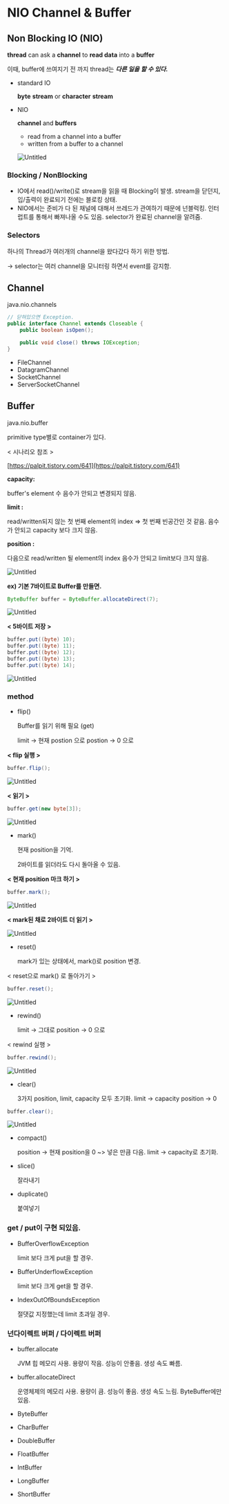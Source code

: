 # NIO Channel & Buffer

## Non Blocking IO (NIO)

**thread** can ask a **channel** to **read data** into a **buffer**

이때, buffer에 쓰여지기 전 까지 thread는 ***다른 일을 할 수 있다.***

- standard IO
    
    **byte** **stream**  or  **character** **stream**
    
- NIO
    
    **channel**  and  **buffers**
    
    - read from a channel into a buffer
    - written from a buffer to a channel
    
    ![Untitled](NIO%20Channel%20&%20Buffer%207bf6433d40c349598ae7f21dc8916815/Untitled.png)
    

### Blocking / NonBlocking

- IO에서 read()/write()로 stream을 읽을 때 Blocking이 발생.
stream을 닫던지, 입/출력이 완료되기 전에는 블로킹 상태.
- NIO에서는 준비가 다 된 채널에 대해서 쓰레드가 관여하기 때문에 넌블럭킹.
인터럽트를 통해서 빠져나올 수도 있음.
selector가 완료된 channel을 알려줌.

### Selectors

하나의 Thread가 여러개의 channel을 왔다갔다 하기 위한 방법.

→ selector는 여러 channel을 모니터링 하면서 event를 감지함.

## Channel

java.nio.channels

```java
// 닫혀있으면 Exception.
public interface Channel extends Closeable {
    public boolean isOpen();

    public void close() throws IOException;
}
```

- FileChannel
- DatagramChannel
- SocketChannel
- ServerSocketChannel

## Buffer

java.nio.buffer

primitive type별로 container가 있다.

< 시나리오 참조 > 

[https://palpit.tistory.com/641](https://palpit.tistory.com/641)

**capacity:** 

buffer's element 수
음수가 안되고 변경되지 않음.

**limit :** 

read/written되지 않는 첫 번째 element의 index  ⇒ 첫 번째 빈공간인 것 같음.
음수가 안되고 capacity 보다 크지 않음.

**position :** 

다음으로 read/written 될 element의 index
음수가 안되고 limit보다 크지 않음.

![Untitled](NIO%20Channel%20&%20Buffer%207bf6433d40c349598ae7f21dc8916815/Untitled%201.png)

**ex) 기본 7바이트로 Buffer를 만들면.**

```java
ByteBuffer buffer = ByteBuffer.allocateDirect(7);
```

![Untitled](NIO%20Channel%20&%20Buffer%207bf6433d40c349598ae7f21dc8916815/Untitled%202.png)

**< 5바이트 저장 >**

```java
buffer.put((byte) 10);
buffer.put((byte) 11);
buffer.put((byte) 12);
buffer.put((byte) 13);
buffer.put((byte) 14);
```

![Untitled](NIO%20Channel%20&%20Buffer%207bf6433d40c349598ae7f21dc8916815/Untitled%203.png)

### method

- flip()
    
    Buffer를 읽기 위해 필요 (get)
    
    limit → 현재 postion 으로
    postion → 0 으로
    

**< flip 실행 >**

```java
buffer.flip();
```

![Untitled](NIO%20Channel%20&%20Buffer%207bf6433d40c349598ae7f21dc8916815/Untitled%204.png)

**< 읽기 >**

```java
buffer.get(new byte[3]);
```

![Untitled](NIO%20Channel%20&%20Buffer%207bf6433d40c349598ae7f21dc8916815/Untitled%205.png)

- mark()
    
    현재 position을 기억.
    
    2바이트를 읽더라도 다시 돌아올 수 있음.
    

**< 현재 position 마크 하기 >**

```java
buffer.mark();
```

![Untitled](NIO%20Channel%20&%20Buffer%207bf6433d40c349598ae7f21dc8916815/Untitled%205.png)

**< mark된 채로 2바이트 더 읽기 >**

![Untitled](NIO%20Channel%20&%20Buffer%207bf6433d40c349598ae7f21dc8916815/Untitled%206.png)

- reset()
    
    mark가 있는 상태에서, mark()로 position 변경.
    

< reset으로 mark() 로 돌아가기 > 

```java
buffer.reset();
```

![Untitled](NIO%20Channel%20&%20Buffer%207bf6433d40c349598ae7f21dc8916815/Untitled%207.png)

- rewind()
    
    limit → 그대로
    position → 0 으로
    

< rewind 실행 >

```java
buffer.rewind();
```

![Untitled](NIO%20Channel%20&%20Buffer%207bf6433d40c349598ae7f21dc8916815/Untitled%208.png)

- clear()
    
    3가지 position, limit, capacity 모두 초기화.
    limit → capacity
    position → 0
    

```java
buffer.clear();
```

![Untitled](NIO%20Channel%20&%20Buffer%207bf6433d40c349598ae7f21dc8916815/Untitled%209.png)

- compact()
    
    position → 현재 position을 0 ~> 넣은 만큼 다음.
    limit → capacity로 초기화.
    
- slice()
    
    잘라내기
    
- duplicate()
    
    붙여넣기
    

### get / put이 구현 되있음.

- BufferOverflowException
    
    limit 보다 크게  put을 할 경우.
    
- BufferUnderflowException
    
    limit 보다 크게 get을 할 경우.
    
- IndexOutOfBoundsException
    
    절댓값 지정했는데 limit 초과일 경우.
    

### 넌다이렉트 버퍼 / 다이렉트 버퍼

- buffer.allocate
    
    JVM  힙 메모리 사용.
    용량이 작음.
    성능이 안좋음.
    생성 속도 빠름.
    
- buffer.allocateDirect
    
    운영체제의 메모리 사용.
    용량이 큼.
    성능이 좋음.
    생성 속도 느림.
    ByteBuffer에만 있음.
    

- ByteBuffer
- CharBuffer
- DoubleBuffer
- FloatBuffer
- IntBuffer
- LongBuffer
- ShortBuffer